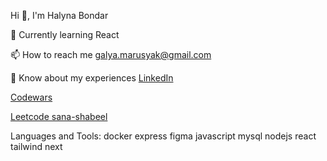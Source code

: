 Hi 👋, I'm Halyna Bondar

📝 Currently learning React

📫 How to reach me galya.marusyak@gmail.com

📄 Know about my experiences [LinkedIn](https://www.linkedin.com/in/halyna-bondar-a5854b261/)

[Codewars ](https://www.codewars.com/users/HalynaBondar)

[Leetcode sana-shabeel](https://leetcode.com/u/halynabondar/)

Languages and Tools:
docker express figma javascript mysql nodejs react tailwind next
